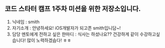 코드 스타터 캠프 1주차 미션을 위한 저장소입니다.
---

1. 닉네임 : smith
2. 자기소개 : 안녕하세요! iOS개발자가 되고픈 smith입니담~!
3. 담당 멘토에게 전하고 싶은 한마디 : 식사는 하셨나요?? 건강하게 같이 수강하고싶습니다! 많이 노력하겠슴다! ㅎㅎ
